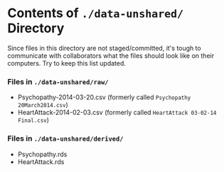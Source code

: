 Contents of `./data-unshared/` Directory
=========
Since files in this directory are not staged/committed, it's tough to communicate with collaborators what the files should look like on their computers.  Try to keep this list updated.

### Files in `./data-unshared/raw/`
* Psychopathy-2014-03-20.csv (formerly called `Psychopathy 20March2014.csv`)
* HeartAttack-2014-02-03.csv (formerly called `HeartAttack 03-02-14 Final.csv`)

### Files in `./data-unshared/derived/`
* Psychopathy.rds
* HeartAttack.rds
